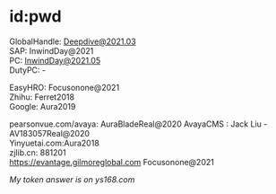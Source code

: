 # id:pwd

GlobalHandle: Deepdive@2021.03        
SAP:          InwindDay@2021    
PC:           InwindDay@2021.05                   
DutyPC:       -      

EasyHRO:      Focusonone@2021          
Zhihu:        Ferret2018               
Google:       Aura2019                   

pearsonvue.com/avaya:  AuraBladeReal@2020
AvayaCMS : Jack Liu - AV183057Real@2020    
Yinyuetai.com:Aura2018      
zjlib.cn:     881201                      
https://evantage.gilmoreglobal.com    Focusonone@2021







*My token answer is on ys168.com*






